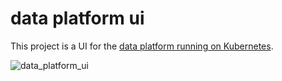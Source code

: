 # data platform ui

This project is a UI for the [data platform running on Kubernetes](https://github.com/hellomaxime/data-platform-on-kubernetes).

![data_platform_ui](https://github.com/hellomaxime/data-platform-ui/assets/86252821/81db6ac1-58c4-4406-841e-36ca05356d6a)
